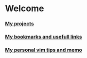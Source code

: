 # Welcome

### [My projects](https://github.com/4383/)

### [My bookmarks and usefull links](https://4383.github.com/bookmarks)

### [My personal vim tips and memo](https://4383.github.io/vim-tips/)
